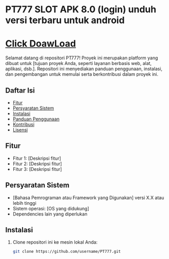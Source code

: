 # PT777 SLOT APK 8.0 (login) unduh versi terbaru untuk android

#  [Click DoawLoad](https://apktodo.net/?s=PT777)

Selamat datang di repositori PT777! Proyek ini merupakan platform yang dibuat untuk [tujuan proyek Anda, seperti layanan berbasis web, alat, aplikasi, dsb.]. Repositori ini menyediakan panduan penggunaan, instalasi, dan pengembangan untuk memulai serta berkontribusi dalam proyek ini.

## Daftar Isi

- [Fitur](#fitur)
- [Persyaratan Sistem](#persyaratan-sistem)
- [Instalasi](#instalasi)
- [Panduan Penggunaan](#panduan-penggunaan)
- [Kontribusi](#kontribusi)
- [Lisensi](#lisensi)

## Fitur

- Fitur 1: [Deskripsi fitur]
- Fitur 2: [Deskripsi fitur]
- Fitur 3: [Deskripsi fitur]

## Persyaratan Sistem

- [Bahasa Pemrograman atau Framework yang Digunakan] versi X.X atau lebih tinggi
- Sistem operasi: [OS yang didukung]
- Dependencies lain yang diperlukan

## Instalasi

1. Clone repositori ini ke mesin lokal Anda:
   ```bash
   git clone https://github.com/username/PT777.git
